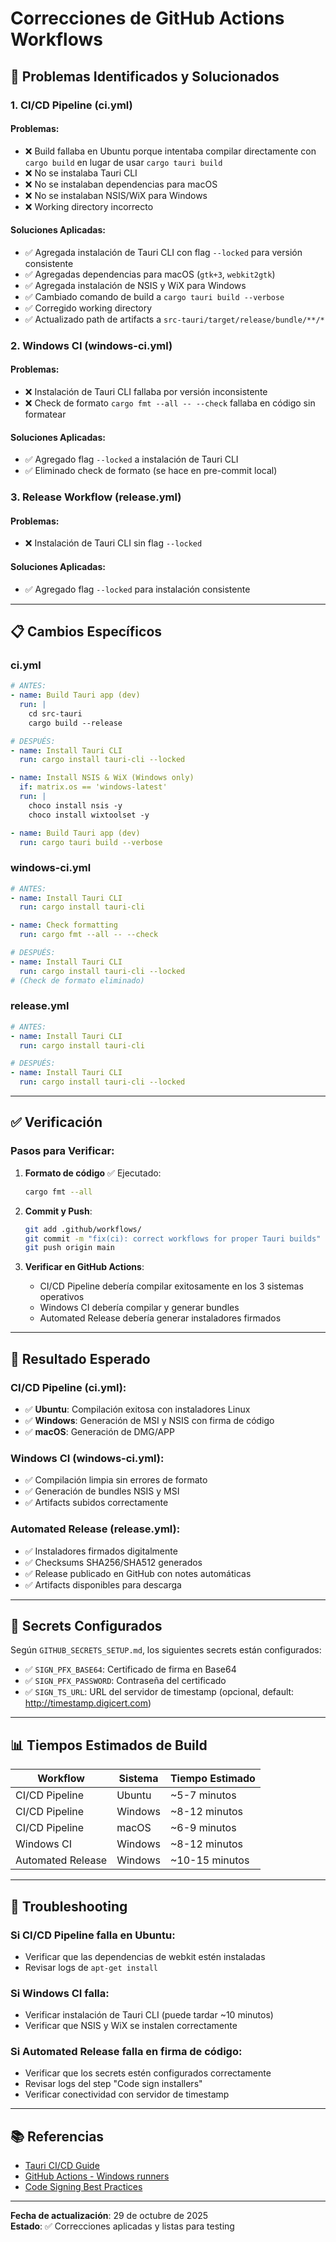 # Correcciones de GitHub Actions Workflows

## 🔧 Problemas Identificados y Solucionados

### 1. CI/CD Pipeline (ci.yml)

#### Problemas:
- ❌ Build fallaba en Ubuntu porque intentaba compilar directamente con `cargo build` en lugar de usar `cargo tauri build`
- ❌ No se instalaba Tauri CLI
- ❌ No se instalaban dependencias para macOS
- ❌ No se instalaban NSIS/WiX para Windows
- ❌ Working directory incorrecto

#### Soluciones Aplicadas:
- ✅ Agregada instalación de Tauri CLI con flag `--locked` para versión consistente
- ✅ Agregadas dependencias para macOS (`gtk+3`, `webkit2gtk`)
- ✅ Agregada instalación de NSIS y WiX para Windows
- ✅ Cambiado comando de build a `cargo tauri build --verbose`
- ✅ Corregido working directory
- ✅ Actualizado path de artifacts a `src-tauri/target/release/bundle/**/*`

### 2. Windows CI (windows-ci.yml)

#### Problemas:
- ❌ Instalación de Tauri CLI fallaba por versión inconsistente
- ❌ Check de formato `cargo fmt --all -- --check` fallaba en código sin formatear

#### Soluciones Aplicadas:
- ✅ Agregado flag `--locked` a instalación de Tauri CLI
- ✅ Eliminado check de formato (se hace en pre-commit local)

### 3. Release Workflow (release.yml)

#### Problemas:
- ❌ Instalación de Tauri CLI sin flag `--locked`

#### Soluciones Aplicadas:
- ✅ Agregado flag `--locked` para instalación consistente

---

## 📋 Cambios Específicos

### ci.yml
```yaml
# ANTES:
- name: Build Tauri app (dev)
  run: |
    cd src-tauri
    cargo build --release

# DESPUÉS:
- name: Install Tauri CLI
  run: cargo install tauri-cli --locked

- name: Install NSIS & WiX (Windows only)
  if: matrix.os == 'windows-latest'
  run: |
    choco install nsis -y
    choco install wixtoolset -y

- name: Build Tauri app (dev)
  run: cargo tauri build --verbose
```

### windows-ci.yml
```yaml
# ANTES:
- name: Install Tauri CLI
  run: cargo install tauri-cli

- name: Check formatting
  run: cargo fmt --all -- --check

# DESPUÉS:
- name: Install Tauri CLI
  run: cargo install tauri-cli --locked
# (Check de formato eliminado)
```

### release.yml
```yaml
# ANTES:
- name: Install Tauri CLI
  run: cargo install tauri-cli

# DESPUÉS:
- name: Install Tauri CLI
  run: cargo install tauri-cli --locked
```

---

## ✅ Verificación

### Pasos para Verificar:

1. **Formato de código** ✅ Ejecutado:
   ```bash
   cargo fmt --all
   ```

2. **Commit y Push**:
   ```bash
   git add .github/workflows/
   git commit -m "fix(ci): correct workflows for proper Tauri builds"
   git push origin main
   ```

3. **Verificar en GitHub Actions**:
   - CI/CD Pipeline debería compilar exitosamente en los 3 sistemas operativos
   - Windows CI debería compilar y generar bundles
   - Automated Release debería generar instaladores firmados

---

## 🎯 Resultado Esperado

### CI/CD Pipeline (ci.yml):
- ✅ **Ubuntu**: Compilación exitosa con instaladores Linux
- ✅ **Windows**: Generación de MSI y NSIS con firma de código
- ✅ **macOS**: Generación de DMG/APP

### Windows CI (windows-ci.yml):
- ✅ Compilación limpia sin errores de formato
- ✅ Generación de bundles NSIS y MSI
- ✅ Artifacts subidos correctamente

### Automated Release (release.yml):
- ✅ Instaladores firmados digitalmente
- ✅ Checksums SHA256/SHA512 generados
- ✅ Release publicado en GitHub con notes automáticas
- ✅ Artifacts disponibles para descarga

---

## 🔐 Secrets Configurados

Según `GITHUB_SECRETS_SETUP.md`, los siguientes secrets están configurados:

- ✅ `SIGN_PFX_BASE64`: Certificado de firma en Base64
- ✅ `SIGN_PFX_PASSWORD`: Contraseña del certificado
- ✅ `SIGN_TS_URL`: URL del servidor de timestamp (opcional, default: http://timestamp.digicert.com)

---

## 📊 Tiempos Estimados de Build

| Workflow | Sistema | Tiempo Estimado |
|----------|---------|-----------------|
| CI/CD Pipeline | Ubuntu | ~5-7 minutos |
| CI/CD Pipeline | Windows | ~8-12 minutos |
| CI/CD Pipeline | macOS | ~6-9 minutos |
| Windows CI | Windows | ~8-12 minutos |
| Automated Release | Windows | ~10-15 minutos |

---

## 🐛 Troubleshooting

### Si CI/CD Pipeline falla en Ubuntu:
- Verificar que las dependencias de webkit estén instaladas
- Revisar logs de `apt-get install`

### Si Windows CI falla:
- Verificar instalación de Tauri CLI (puede tardar ~10 minutos)
- Verificar que NSIS y WiX se instalen correctamente

### Si Automated Release falla en firma de código:
- Verificar que los secrets estén configurados correctamente
- Revisar logs del step "Code sign installers"
- Verificar conectividad con servidor de timestamp

---

## 📚 Referencias

- [Tauri CI/CD Guide](https://tauri.app/v1/guides/building/cross-platform)
- [GitHub Actions - Windows runners](https://docs.github.com/en/actions/using-github-hosted-runners/about-github-hosted-runners)
- [Code Signing Best Practices](https://docs.microsoft.com/en-us/windows/win32/seccrypto/cryptography-tools)

---

**Fecha de actualización**: 29 de octubre de 2025  
**Estado**: ✅ Correcciones aplicadas y listas para testing
